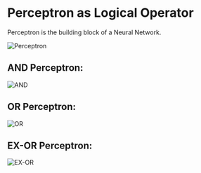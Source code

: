 # Perceptron as Logical Operator

Perceptron is the building block of a Neural Network.

![Perceptron](https://github.com/shrikantnaidu/Deep-Learning-Fundamentals/blob/master/perceptrons_as_logical_operators/images/perceptron.png)



## AND Perceptron:
![AND](https://github.com/shrikantnaidu/Deep-Learning-Fundamentals/blob/master/perceptrons_as_logical_operators/images/AND_perceptron.png)

## OR Perceptron:
![OR](https://github.com/shrikantnaidu/Deep-Learning-Fundamentals/blob/master/perceptrons_as_logical_operators/images/OR_perceptron.png)

## EX-OR Perceptron:

![EX-OR](https://github.com/shrikantnaidu/Deep-Learning-Fundamentals/blob/master/perceptrons_as_logical_operators/images/EX-OR_perceptron.png)

